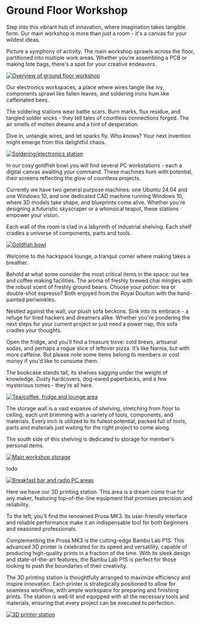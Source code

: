 # Ground Floor Workshop

Step into this vibrant hub of innovation, where imagination takes tangible form.
Our main workshop is more than just a room - it's a canvas for your wildest ideas.

Picture a symphony of activity.
The main workshop sprawls across the floor, partitioned into multiple work areas.
Whether you're assembling a PCB or making tote bags, there's a spot for your creative endeavors.

[![Overview of ground floor workshop](./images/ground_floor_workshop_overview.jpg)](./images/ground_floor_workshop_overview.jpg)

Our electronics workspaces, a place where wires tangle like ivy, components sprawl like fallen leaves, and soldering irons hum like caffeinated bees.

The soldering stations wear battle scars. Burn marks, flux residue, and tangled solder wicks - they tell tales of countless connections forged.
The air smells of molten dreams and a hint of desperation.

Dive in, untangle wires, and let sparks fly.
Who knows? Your next invention might emerge from this delightful chaos.

[![Soldering/electronics station](./images/ground_floor_workshop_soldering_station.jpg)](./images/ground_floor_workshop_soldering_station.jpg)

In our cosy goldfish bowl you will find several PC workstations - each a digital canvas awaiting your command.
These machines hum with potential, their screens reflecting the glow of countless projects.

Currently we have two general purpose machines: one Ubuntu 24.04 and one Windows 10, and one dedicated CAD machine running Windows 10, where 3D models take shape, and blueprints come alive.
Whether you're designing a futuristic skyscraper or a whimsical teapot, these stations empower your vision.

Each wall of the room is clad in a labyrinth of industrial shelving.
Each shelf cradles a universe of components, parts and tools.

[![Goldfish bowl](./images/ground_floor_workshop_goldfish_bowl.jpg)](./images/ground_floor_workshop_goldfish_bowl.jpg)

Welcome to the hackspace lounge, a tranquil corner where making takes a breather.

Behold at what some consider the most critical items in the space: our tea and coffee making facilities.
The aroma of freshly brewed chai mingles with the robust scent of freshly ground beans.
Choose your potion: tea or double-shot espresso?
Both enjoyed from the Royal Doulton with the hand-painted periwinkles.

Nestled against the wall, our plush sofa beckons.
Sink into its embrace - a refuge for tired hackers and dreamers alike.
Whether you're pondering the next steps for your current project or just need a power nap, this sofa cradles your thoughts.

Open the fridge, and you'll find a treasure trove: cold brews, artisanal sodas, and perhaps a rogue slice of leftover pizza.
It’s like Narnia, but with more caffeine.
But please note some items belong to members or cost money if you'd like to consume them.

The bookcase stands tall, its shelves sagging under the weight of knowledge.
Dusty hardcovers, dog-eared paperbacks, and a few mysterious tomes - they’re all here.

[![Tea/coffee, fridge and lounge area](./images/ground_floor_workshop_tea_station.jpg)](./images/ground_floor_workshop_tea_station.jpg)

The storage wall is a vast expanse of shelving, stretching from floor to ceiling, each unit brimming with a variety of tools, components, and materials.
Every inch is utilized to its fullest potential, packed full of tools, parts and materials just waiting for the right project to come along.

The south side of this shelving is dedicated to storage for member's personal items.

[![Main workshop storage](./images/ground_floor_workshop_storage.jpg)](./images/ground_floor_workshop_storage.jpg)

todo

[![Breakfast bar and radio PC areas](./images/ground_floor_workshop_breakfast_bar_and_radio.jpg)](./images/ground_floor_workshop_breakfast_bar_and_radio.jpg)

Here we have our 3D printing station.
This area is a dream come true for any maker, featuring top-of-the-line equipment that promises precision and reliability.

To the left, you’ll find the renowned Prusa MK3.
Its user-friendly interface and reliable performance make it an indispensable tool for both beginners and seasoned professionals.

Complementing the Prusa MK3 is the cutting-edge Bambu Lab P1S.
This advanced 3D printer is celebrated for its speed and versatility, capable of producing high-quality prints in a fraction of the time.
With its sleek design and state-of-the-art features, the Bambu Lab P1S is perfect for those looking to push the boundaries of their creativity.

The 3D printing station is thoughtfully arranged to maximize efficiency and inspire innovation.
Each printer is strategically positioned to allow for seamless workflow, with ample workspace for preparing and finishing prints.
The station is well-lit and equipped with all the necessary tools and materials, ensuring that every project can be executed to perfection.

[![3D printer station](./images/ground_floor_workshop_3d_printers.jpg)](./images/ground_floor_workshop_3d_printers.jpg)
